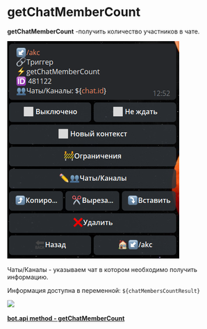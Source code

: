 # getChatMemberCount

**getChatMemberCount** -получить количество участников в чате.

![](./1.png)

Чаты/Каналы - указываем чат в котором необходимо получить информацию.

Информация доступна в переменной: 
```${chatMembersCountResult}```

![](./2.png)


[**bot.api method - getChatMemberCount**](https://core.telegram.org/bots/api#getchatmember)







